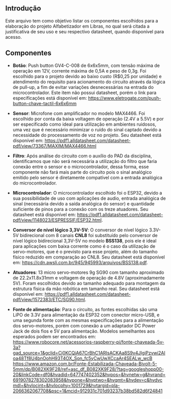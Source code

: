 ## Introdução
Este arquivo tem como objetivo listar os componentes escolhidos para a elaboração do projeto Alfabetizador em Libras, no qual será citada a justificativa de seu uso e seu respectivo datasheet, quando disponível para acesso.

## Componentes
- **Botão**: Push button GV4-C-008 de 6x6x5mm, com tensão máxima de operação em 12V, corrente máxima de 0,5A e peso de 0,3g. Foi escolhido para o projeto devido ao baixo custo (R$0,25 por unidade) e atendimento do requisito para acionamento do circuito através da lógica de pull-up, a fim de evitar variações desnecessárias na entrada do microcontrolador. Este item não possui datasheet, porém o link para especificações está disponível em: https://www.eletrogate.com/push-button-chave-tactil-6x6x6mm

- **Sensor**: Microfone com amplificador no modelo MAX4466. Foi escolhido por conta da baixa voltagem de operação (2.4V a 5.5V) e por ser especificado como ideal para utilização em ambientes ruidosos, uma vez que é necessário minimizar o ruído do sinal captado devido a necessidade do processamento de voz no projeto.
Seu datasheet está disponível em: https://pdf1.alldatasheet.com/datasheet-pdf/view/73367/MAXIM/MAX4466.html

- **Filtro**: Após análise do circuito com o auxílio do PAD da disciplina, identificamos que não será necessária a utilização do filtro que faria conexão entre o sensor e o microcontrolador, dessa forma, esse componente não fará mais parte do circuito pois o sinal analógico emitido pelo sensor é diretamente compatível com a entrada analógica do microcontrolador.

- **Microcontrolador**: O microcontrolador escolhido foi o ESP32, devido a sua possibilidade de uso com aplicações de audio, entrada analógica de sinal (necessária devido a saída analógica do sensor) e quantidade suficiente de pinos para a conexão com os treze atuadores. Seu datasheet está disponível em: https://pdf1.alldatasheet.com/datasheet-pdf/view/1148023/ESPRESSIF/ESP32.html.

- **Conversor de nível lógico 3,3V-5V**: O conversor de nível lógico 3.3V-5V bidirecional com 8 canais **CNL8** foi substituído pelo conversor de nível lógico bidirecional 3,3V-5V no modelo **BSS138**, pois ele é ideal para aplicações com baixa corrente como é o caso da utilização de servo-motores, que é o previsto para esse projeto, além do tamanho físico reduzido em comparação ao CNL8. Seu datasheet está disponível em: https://cdn.awsli.com.br/945/945993/arquivos/BSS138.pdf. 

- **Atuadores**: 13 micro servo-motores 9g SG90 com tamanho aproximado de 22.2x11.8x31mm e voltagem de operação de 4.8V (aproximadamente 5V). Foram escolhidos devido ao tamanho adequado para montagem da estrutura física da mão robótica em tamanho real. Seu datasheet está disponível em: https://pdf1.alldatasheet.com/datasheet-pdf/view/1572383/ETC/SG90.html.

- **Fonte de alimentação**: Para o circuito, as fontes escolhidas são uma LiPO de 3.3V para alimentação da ESP32 com conector micro-USB, e uma segunda fonte com as mesmas especificações para a alimentação dos servo-motores, porém com conexão a um adaptador DC Power Jack de dois fios e 5V para alimentação. Modelos semelhantes aos esperados podem ser encontrados em: 
https://www.robocore.net/acessorios-raspberry-pi/fonte-chaveada-5v-3a?gad_source=1&gclid=Cj0KCQiA67CrBhC1ARIsACKAa8S9v4JIgiPzvwi2AIoa48Tf8U4bnOohH93T4OX_Son_fc5yCwUwXCcaAr4SEALw_wcB
https://www.amazon.com.br/Fonte-Estabilizada-Chaveada-Bivolt-5-5mm/dp/B082XK9F28/ref=asc_df_B082XK9F28/?tag=googleshopp00-20&linkCode=df0&hvadid=647747402352&hvpos=&hvnetw=g&hvrand=6919078278302083958&hvpone=&hvptwo=&hvqmt=&hvdev=c&hvdvcmdl=&hvlocint=&hvlocphy=1001729&hvtargid=pla-2066362067708&psc=1&mcid=912931c701d93237b38bd582d6f24841



